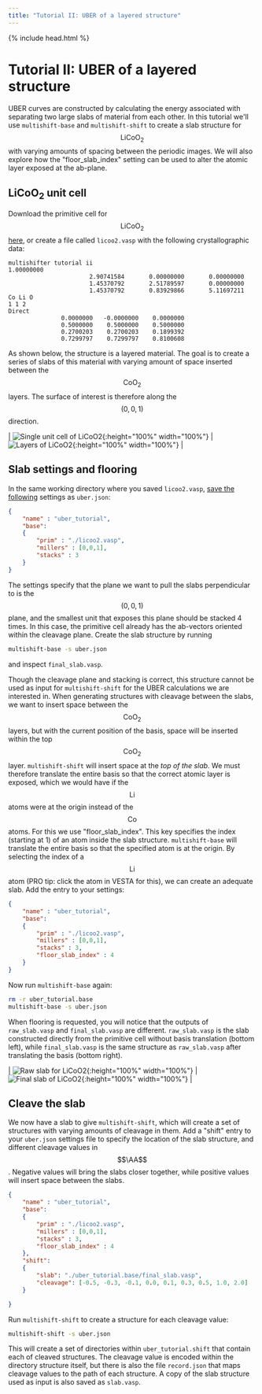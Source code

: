 ```yaml
---
title: "Tutorial II: UBER of a layered structure"
---
```

{% include head.html %}

# Tutorial II: UBER of a layered structure
UBER curves are constructed by calculating the energy associated with separating two large slabs of material from each other.
In this tutorial we'll use `multishift-base` and `multishift-shift` to create a slab structure for $$\mathrm{LiCoO_2}$$ with varying amounts of spacing between the periodic images.
We will also explore how the "floor_slab_index" setting can be used to alter the atomic layer exposed at the ab-plane.

## LiCoO<sub>2</sub> unit cell
Download the primitive cell for $$\mathrm{LiCoO_2}$$ [here](./licoo2.vasp), or create a file called `licoo2.vasp` with the following crystallographic data:

    multishifter tutorial ii
    1.00000000
                           2.90741584       0.00000000       0.00000000
                           1.45370792       2.51789597       0.00000000
                           1.45370792       0.83929866       5.11697211
    Co Li O 
    1 1 2 
    Direct
                   0.0000000   -0.0000000    0.0000000
                   0.5000000    0.5000000    0.5000000
                   0.2700203    0.2700203    0.1899392
                   0.7299797    0.7299797    0.8100608

As shown below, the structure is a layered material.
The goal is to create a series of slabs of this material with varying amount of space inserted between the $$\mathrm{CoO_2}$$ layers.
The surface of interest is therefore along the $$(0,0,1)$$ direction.

| ![Single unit cell of LiCoO2](./licoo2_single.png){:height="100%" width="100%"} | ![Layers of LiCoO2](./licoo2.png){:height="100%" width="100%"} |

## Slab settings and flooring
In the same working directory where you saved `licoo2.vasp`, [save the following](./uber.json) settings as `uber.json`:
```json
{
    "name" : "uber_tutorial",
    "base":
    {
        "prim" : "./licoo2.vasp",
        "millers" : [0,0,1],
        "stacks" : 3
    }
}
```
The settings specify that the plane we want to pull the slabs perpendicular to is the $$(0,0,1)$$ plane, and the smallest unit that exposes this plane should be stacked 4 times.
In this case, the primitive cell already has the ab-vectors oriented within the cleavage plane.
Create the slab structure by running
```bash
multishift-base -s uber.json
```
and inspect `final_slab.vasp`.

Though the cleavage plane and stacking is correct, this structure cannot be used as input for `multishift-shift` for the UBER calculations we are interested in.
When generating structures with cleavage between the slabs, we want to insert space between the $$\mathrm{CoO_2}$$ layers, but with the current position of the basis, space will be inserted within the top $$\mathrm{CoO_2}$$ layer.
`multishift-shift` will insert space at the *top of the slab*.
We must therefore translate the entire basis so that the correct atomic layer is exposed, which we would have if the $$\mathrm{Li}$$ atoms were at the origin instead of the $$\mathrm{Co}$$ atoms.
For this we use "floor_slab_index".
This key specifies the index (starting at 1) of an atom inside the slab structure.
`multishift-base` will translate the entire basis so that the specified atom is at the origin.
By selecting the index of a $$\mathrm{Li}$$ atom (PRO tip: click the atom in VESTA for this), we can create an adequate slab.
Add the entry to your settings:
```json
{
    "name" : "uber_tutorial",
    "base":
    {
        "prim" : "./licoo2.vasp",
        "millers" : [0,0,1],
        "stacks" : 3,
        "floor_slab_index" : 4
    }
}
```
Now run `multishift-base` again:
```bash
rm -r uber_tutorial.base
multishift-base -s uber.json
```
When flooring is requested, you will notice that the outputs of `raw_slab.vasp` and `final_slab.vasp` are different.
`raw_slab.vasp` is the slab constructed directly from the primitive cell without basis translation (bottom left), while `final_slab.vasp` is the same structure as `raw_slab.vasp` after translating the basis (bottom right).

| ![Raw slab for LiCoO2](./raw_slab.png){:height="100%" width="100%"} | ![Final slab of LiCoO2](./final_slab.png){:height="100%" width="100%"} |

## Cleave the slab
We now have a slab to give `multishift-shift`, which will create a set of structures with varying amounts of cleavage in them.
Add a "shift" entry to your `uber.json` settings file to specify the location of the slab structure, and different cleavage values in $$\AA$$.
Negative values will bring the slabs closer together, while positive values will insert space between the slabs.
```json
{
    "name" : "uber_tutorial",
    "base":
    {
        "prim" : "./licoo2.vasp",
        "millers" : [0,0,1],
        "stacks" : 3,
        "floor_slab_index" : 4
    },
    "shift":
    {
        "slab": "./uber_tutorial.base/final_slab.vasp",
        "cleavage": [-0.5, -0.3, -0.1, 0.0, 0.1, 0.3, 0.5, 1.0, 2.0]
    }

}
```
Run `multishift-shift` to create a structure for each cleavage value:
```bash
multishift-shift -s uber.json
```
This will create a set of directories within `uber_tutorial.shift` that contain each of cleaved structures.
The cleavage value is encoded within the directory structure itself, but there is also the file `record.json` that maps cleavage values to the path of each structure.
A copy of the slab structure used as input is also saved as `slab.vasp`.
